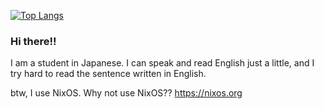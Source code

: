 [![Top Langs](https://github-readme-stats.vercel.app/api/top-langs/?username=anuraghazra&layout=pie)](https://github.com/anuraghazra/github-readme-stats)

### Hi there!!

I am a student in Japanese. I can speak and read English just a little, and I try hard to read the sentence written in English.  

btw, I use NixOS. Why not use NixOS??
https://nixos.org
